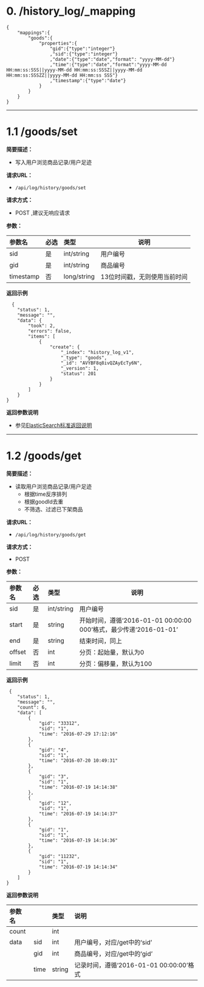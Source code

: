 # 0. /history_log/_mapping
```
{
    "mappings":{
        "goods":{
            "properties":{
                "gid":{"type":"integer"}
                ,"sid":{"type":"integer"}
                ,"date":{"type":"date","format": "yyyy-MM-dd"}
                ,"time":{"type":"date","format":"yyyy-MM-dd HH:mm:ss:SSS||yyyy-MM-dd HH:mm:ss:SSSZ||yyyy-MM-dd HH:mm:ss:SSSZZ||yyyy-MM-dd HH:mm:ss SSS"}
                ,"timestamp":{"type":"date"}
            }
        }
    }
}
```
***

# 1.1 /goods/set

**简要描述：** 

- 写入用户浏览商品记录/用户足迹

**请求URL：** 
- ` /api/log/history/goods/set `
  
**请求方式：**
- POST ,建议无响应请求

**参数：** 

|参数名|必选|类型|说明|
|:----|:---|:-----|-----|
|sid |是  |int/string |用户编号|
|gid |是  |int/string |商品编号|
|timestamp|否|long/string |13位时间戳，无则使用当前时间|

 **返回示例**

``` 
  {
    "status": 1,
    "message": "",
    "data": {
        "took": 2,
        "errors": false,
        "items": [
            {
                "create": {
                    "_index": "history_log_v1",
                    "_type": "goods",
                    "_id": "AVYBF8q8ivQZAyEcTy6N",
                    "_version": 1,
                    "status": 201
                }
            }
        ]
    }
}
```

 **返回参数说明** 

- 参见[ElasticSearch标准返回说明](../../README.md#elasticsearch-response)

***

# 1.2 /goods/get

**简要描述：** 

- 读取用户浏览商品记录/用户足迹
    - 根据time反序排列
    - 根据goodId去重
    - 不筛选、过滤已下架商品

**请求URL：** 
- ` /api/log/history/goods/get `
  
**请求方式：**
- POST 

**参数：** 

|参数名|必选|类型|说明|
|:----|:---|:-----|-----|
|sid   |是|int/string |用户编号|
|start |是|string     |开始时间，遵循‘2016-01-01 00:00:00 000’格式，最少传递‘2016-01-01’|
|end   |是|string     |结束时间，同上|
|offset|否|int        |分页：起始量，默认为0|
|limit |否|int        |分页：偏移量，默认为100|

 **返回示例**

``` 
 {
    "status": 1,
    "message": "",
    "count": 6,
    "data": [
        {
            "gid": "33312",
            "sid": "1",
            "time": "2016-07-29 17:12:16"
        },
        {
            "gid": "4",
            "sid": "1",
            "time": "2016-07-20 10:49:31"
        },
        {
            "gid": "3",
            "sid": "1",
            "time": "2016-07-19 14:14:38"
        },
        {
            "gid": "12",
            "sid": "1",
            "time": "2016-07-19 14:14:37"
        },
        {
            "gid": "1",
            "sid": "1",
            "time": "2016-07-19 14:14:36"
        },
        {
            "gid": "11232",
            "sid": "1",
            "time": "2016-07-19 14:14:34"
        }
    ]
}
```

 **返回参数说明** 

|参数名||类型|说明|
|:----|:---|:---|:-----|
|count||int||总计商品浏览记录条数|
|data|sid   |int |用户编号，对应/get中的‘sid’|
||gid   |int     |商品编号，对应/get中的‘gid’|
||time  |string     |记录时间，遵循‘2016-01-01 00:00:00’格式|
